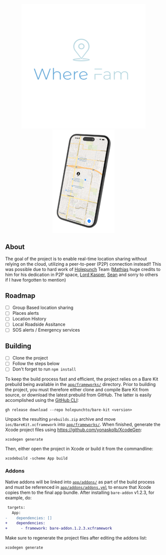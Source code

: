 
<p align="center">
  <img src="images/Logo.png" alt="Image 1" width="400" />
  <img src="images/Mobile.png" alt="Image 2" width="200" />
</p>

## About
The goal of the project is to enable real-time location sharing without relying on the cloud, utilizing a peer-to-peer (P2P) connection instead!! This was possible due to hard work of [Holepunch](https://holepunch.to/) Team ([Mathias](https://github.com/mafintosh) huge credits to him for his dedication in P2P space, [Lord Kasper](https://github.com/kasperisager), [Sean](https://github.com/lejeunerenard) and sorry to others if I have forgotten to mention)

## Roadmap
- [ ] Group Based location sharing
- [ ] Places alerts
- [ ] Location History
- [ ] Local Roadside Assitance
- [ ] SOS alerts / Emergency services

## Building
- [ ] Clone the project
- [ ] Follow the steps below
- [ ] Don't forget to run `npm install`

To keep the build process fast and efficient, the project relies on a Bare Kit prebuild being available in the [`app/frameworks/`](app/frameworks) directory. Prior to building the project, you must therefore either clone and compile Bare Kit from source, or download the latest prebuild from GitHub. The latter is easily accomplished using the [GitHub CLI](https://cli.github.com):

```console
gh release download --repo holepunchto/bare-kit <version>
```

Unpack the resulting `prebuilds.zip` archive and move `ios/BareKit.xcframework` into [`app/frameworks/`](app/frameworks). When finished, generate the Xcode project files using <https://github.com/yonaskolb/XcodeGen>:

```console
xcodegen generate
```

Then, either open the project in Xcode or build it from the commandline:

```console
xcodebuild -scheme App build
```

### Addons

Native addons will be linked into [`app/addons/`](app/addons) as part of the build process and must be referenced in [`app/addons/addons.yml`](app/addons/addons.yml) to ensure that Xcode copies them to the final app bundle. After installing `bare-addon` v1.2.3, for example, do:

```diff
 targets:
   App:
-    dependencies: []
+    dependencies:
+      - framework: bare-addon.1.2.3.xcframework
```

Make sure to regenerate the project files after editing the addons list:

```console
xcodegen generate
```
